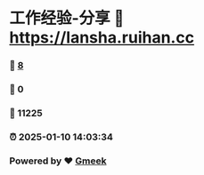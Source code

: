 # 工作经验-分享 :link: https://lansha.ruihan.cc 
### :page_facing_up: [8](https://lansha.ruihan.cc/tag.html) 
### :speech_balloon: 0 
### :hibiscus: 11225 
### :alarm_clock: 2025-01-10 14:03:34 
### Powered by :heart: [Gmeek](https://github.com/Meekdai/Gmeek)
